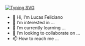 <!-- <h4 align="center"> 
---
	🚧  Projeto perfil do Github 🚀 Em construção...  🚧
</h4> 

<img src="https://readme-typing-svg.herokuapp.com?color=E6B5776697&lines=I'm+a+fullstack+developer">

<hr> -->

<!--
<img src="https://readme-typing-svg.herokuapp.com?color=E6B5776697&lines=I'm+learning+fullstack+development">
<hr> -->


[![Typing SVG](https://readme-typing-svg.herokuapp.com?color=496EF7&background=FFFFFF01&center=true&vCenter=true&width=700&height=100&lines=I'm+learning+fullstack+development)](https://git.io/typing-svg)

<!--
[![Typing SVG](https://readme-typing-svg.herokuapp.com?color=4B3BF7&background=FFFFFF01&center=true&vCenter=true&width=700&height=100&lines=The+five+boxing+wizards+jump+quickly)](https://git.io/typing-svg)
<hr> -->


- 👋 Hi, I’m Lucas Feliciano
- 👀 I’m interested in ...
- 🌱 I’m currently learning ...
- 💞️ I’m looking to collaborate on ...
- 📫 How to reach me ...

<!---
LucasFeliciano02/LucasFeliciano02 is a ✨ special ✨ repository because its `README.md` (this file) appears on your GitHub profile.
You can click the Preview link to take a look at your changes.
--->
